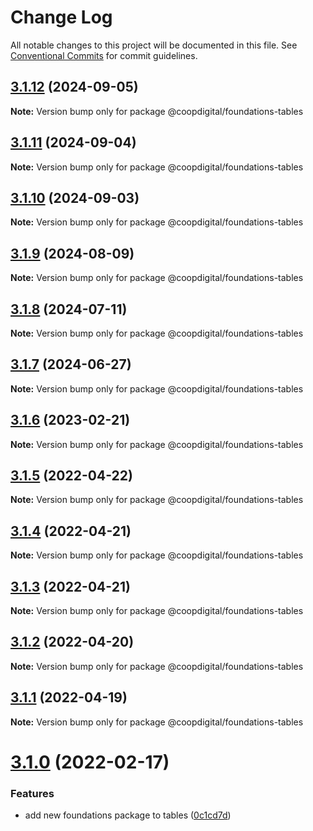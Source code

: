 # Change Log

All notable changes to this project will be documented in this file.
See [Conventional Commits](https://conventionalcommits.org) for commit guidelines.

## [3.1.12](https://github.com/coopdigital/coop-frontend/compare/@coopdigital/foundations-tables@3.1.11...@coopdigital/foundations-tables@3.1.12) (2024-09-05)

**Note:** Version bump only for package @coopdigital/foundations-tables





## [3.1.11](https://github.com/coopdigital/coop-frontend/compare/@coopdigital/foundations-tables@3.1.10...@coopdigital/foundations-tables@3.1.11) (2024-09-04)

**Note:** Version bump only for package @coopdigital/foundations-tables





## [3.1.10](https://github.com/coopdigital/coop-frontend/compare/@coopdigital/foundations-tables@3.1.9...@coopdigital/foundations-tables@3.1.10) (2024-09-03)

**Note:** Version bump only for package @coopdigital/foundations-tables





## [3.1.9](https://github.com/coopdigital/coop-frontend/compare/@coopdigital/foundations-tables@3.1.8...@coopdigital/foundations-tables@3.1.9) (2024-08-09)

**Note:** Version bump only for package @coopdigital/foundations-tables





## [3.1.8](https://github.com/coopdigital/coop-frontend/compare/@coopdigital/foundations-tables@3.1.7...@coopdigital/foundations-tables@3.1.8) (2024-07-11)

**Note:** Version bump only for package @coopdigital/foundations-tables





## [3.1.7](https://github.com/coopdigital/coop-frontend/compare/@coopdigital/foundations-tables@3.1.6...@coopdigital/foundations-tables@3.1.7) (2024-06-27)

**Note:** Version bump only for package @coopdigital/foundations-tables





## [3.1.6](https://github.com/coopdigital/coop-frontend/compare/@coopdigital/foundations-tables@3.1.5...@coopdigital/foundations-tables@3.1.6) (2023-02-21)

**Note:** Version bump only for package @coopdigital/foundations-tables





## [3.1.5](https://github.com/coopdigital/coop-frontend/compare/@coopdigital/foundations-tables@3.1.4...@coopdigital/foundations-tables@3.1.5) (2022-04-22)

**Note:** Version bump only for package @coopdigital/foundations-tables





## [3.1.4](https://github.com/coopdigital/coop-frontend/compare/@coopdigital/foundations-tables@3.1.3...@coopdigital/foundations-tables@3.1.4) (2022-04-21)

**Note:** Version bump only for package @coopdigital/foundations-tables





## [3.1.3](https://github.com/coopdigital/coop-frontend/compare/@coopdigital/foundations-tables@3.1.2...@coopdigital/foundations-tables@3.1.3) (2022-04-21)

**Note:** Version bump only for package @coopdigital/foundations-tables





## [3.1.2](https://github.com/coopdigital/coop-frontend/compare/@coopdigital/foundations-tables@3.1.1...@coopdigital/foundations-tables@3.1.2) (2022-04-20)

**Note:** Version bump only for package @coopdigital/foundations-tables





## [3.1.1](https://github.com/coopdigital/coop-frontend/compare/@coopdigital/foundations-tables@3.1.0...@coopdigital/foundations-tables@3.1.1) (2022-04-19)

**Note:** Version bump only for package @coopdigital/foundations-tables





# [3.1.0](https://github.com/coopdigital/coop-frontend/compare/@coopdigital/foundations-tables@3.0.2...@coopdigital/foundations-tables@3.1.0) (2022-02-17)


### Features

* add new foundations package to tables ([0c1cd7d](https://github.com/coopdigital/coop-frontend/commit/0c1cd7ddc9513cf877004cdbc822906bef40b959))
